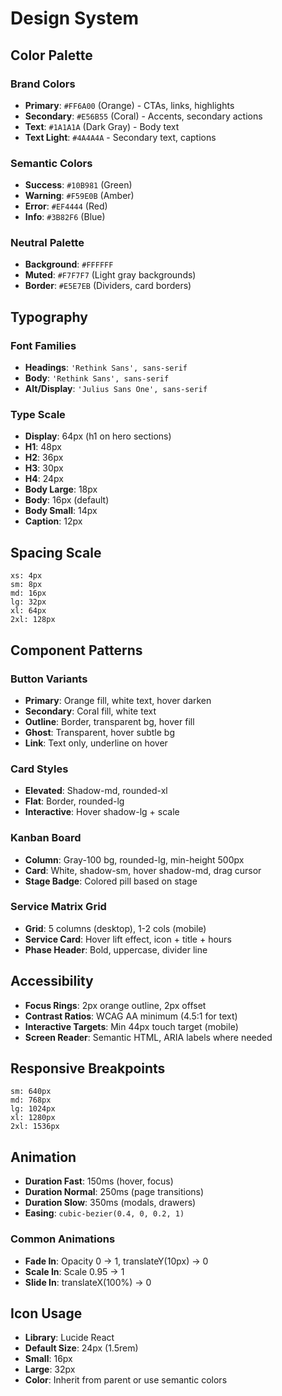 # Design System

## Color Palette

### Brand Colors
- **Primary**: `#FF6A00` (Orange) - CTAs, links, highlights
- **Secondary**: `#E56B55` (Coral) - Accents, secondary actions
- **Text**: `#1A1A1A` (Dark Gray) - Body text
- **Text Light**: `#4A4A4A` - Secondary text, captions

### Semantic Colors
- **Success**: `#10B981` (Green)
- **Warning**: `#F59E0B` (Amber)
- **Error**: `#EF4444` (Red)
- **Info**: `#3B82F6` (Blue)

### Neutral Palette
- **Background**: `#FFFFFF`
- **Muted**: `#F7F7F7` (Light gray backgrounds)
- **Border**: `#E5E7EB` (Dividers, card borders)

## Typography

### Font Families
- **Headings**: `'Rethink Sans', sans-serif`
- **Body**: `'Rethink Sans', sans-serif`
- **Alt/Display**: `'Julius Sans One', sans-serif`

### Type Scale
- **Display**: 64px (h1 on hero sections)
- **H1**: 48px
- **H2**: 36px
- **H3**: 30px
- **H4**: 24px
- **Body Large**: 18px
- **Body**: 16px (default)
- **Body Small**: 14px
- **Caption**: 12px

## Spacing Scale

```
xs: 4px
sm: 8px
md: 16px
lg: 32px
xl: 64px
2xl: 128px
```

## Component Patterns

### Button Variants
- **Primary**: Orange fill, white text, hover darken
- **Secondary**: Coral fill, white text
- **Outline**: Border, transparent bg, hover fill
- **Ghost**: Transparent, hover subtle bg
- **Link**: Text only, underline on hover

### Card Styles
- **Elevated**: Shadow-md, rounded-xl
- **Flat**: Border, rounded-lg
- **Interactive**: Hover shadow-lg + scale

### Kanban Board
- **Column**: Gray-100 bg, rounded-lg, min-height 500px
- **Card**: White, shadow-sm, hover shadow-md, drag cursor
- **Stage Badge**: Colored pill based on stage

### Service Matrix Grid
- **Grid**: 5 columns (desktop), 1-2 cols (mobile)
- **Service Card**: Hover lift effect, icon + title + hours
- **Phase Header**: Bold, uppercase, divider line

## Accessibility

- **Focus Rings**: 2px orange outline, 2px offset
- **Contrast Ratios**: WCAG AA minimum (4.5:1 for text)
- **Interactive Targets**: Min 44px touch target (mobile)
- **Screen Reader**: Semantic HTML, ARIA labels where needed

## Responsive Breakpoints

```
sm: 640px
md: 768px
lg: 1024px
xl: 1280px
2xl: 1536px
```

## Animation

- **Duration Fast**: 150ms (hover, focus)
- **Duration Normal**: 250ms (page transitions)
- **Duration Slow**: 350ms (modals, drawers)
- **Easing**: `cubic-bezier(0.4, 0, 0.2, 1)`

### Common Animations
- **Fade In**: Opacity 0 → 1, translateY(10px) → 0
- **Scale In**: Scale 0.95 → 1
- **Slide In**: translateX(100%) → 0

## Icon Usage

- **Library**: Lucide React
- **Default Size**: 24px (1.5rem)
- **Small**: 16px
- **Large**: 32px
- **Color**: Inherit from parent or use semantic colors